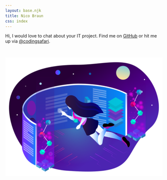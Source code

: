 ```yaml
---
layout: base.njk
title: Nico Braun
css: index
---
```


Hi, I would love to chat about your IT project. Find me on [GitHub](https://github.com/bluebrown) or hit me up via [@codingsafari](https://twitter.com/messages/compose?recipient_id=3169215365).

<br>

![page logo](./assets/images/logo.svg)

<br>
